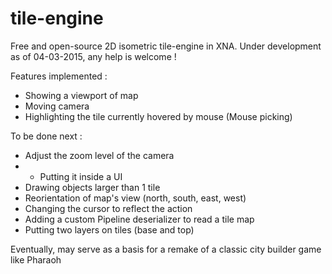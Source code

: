 # tile-engine

Free and open-source 2D isometric tile-engine in XNA.
Under development as of 04-03-2015, any help is welcome !

Features implemented :
- Showing a viewport of map
- Moving camera
- Highlighting the tile currently hovered by mouse (Mouse picking)

To be done next :
- Adjust the zoom level of the camera
- - Putting it inside a UI
- Drawing objects larger than 1 tile
- Reorientation of map's view (north, south, east, west)
- Changing the cursor to reflect the action
- Adding a custom Pipeline deserializer to read a tile map
- Putting two layers on tiles (base and top)


Eventually, may serve as a basis for a remake of a classic city builder game like Pharaoh
